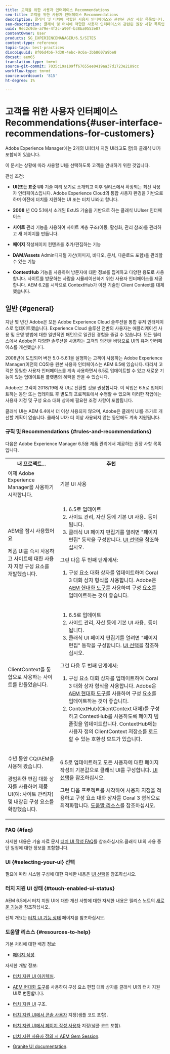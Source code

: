 ```yaml
---
title: 고객을 위한 사용자 인터페이스 Recommendations
seo-title: 고객을 위한 사용자 인터페이스 Recommendations
description: 클래식 및 터치에 적합한 사용자 인터페이스와 관련된 권장 사항 목록입니다.
seo-description: 클래식 및 터치에 적합한 사용자 인터페이스와 관련된 권장 사항 목록입니다.
uuid: 9ec2c9de-a79e-4f2c-a90f-b38ba9553e07
contentOwner: User
products: SG_EXPERIENCEMANAGER/6.5/SITES
content-type: reference
topic-tags: best-practices
discoiquuid: 8f06d4b6-7d30-4ebc-9c6a-3bb8607a9be8
docset: aem65
translation-type: tm+mt
source-git-commit: 7035c19a109ff67655ee0419aa37d1723e2189cc
workflow-type: tm+mt
source-wordcount: '815'
ht-degree: 1%

---
```



# 고객을 위한 사용자 인터페이스 Recommendations{#user-interface-recommendations-for-customers}

Adobe Experience Manager에는 2개의 UI(터치 지원 UI라고도 함)와 클래식 UI가 포함되어 있습니다.

이 문서는 상황에 따라 사용할 UI를 선택하도록 고객을 안내하기 위한 것입니다.

관심 조건:

* **UI(또는 표준 UI)**
기술 미리 보기로 소개되고 이후 릴리스에서 확장되는 최신 사용자 인터페이스입니다. Adobe Experience Cloud의 통합 사용자 환경을 기반으로 하며 이전에 터치를 지원하는 UI 또는 터치 UI라고 합니다.

* **2008**
년 CQ 5.1에서 소개된 ExtJS 기술을 기반으로 하는 클래식 UUIser 인터페이스

* **사이트**
관리 기능을 사용하여 사이트 계층 구조(이동, 활성화, 관리 참조)를 관리하고 새 페이지를 만듭니다.

* **페이지**
작성페이지 컨텐츠를 추가/편집하는 기능

* **DAM/Assets**
Admin디지털 자산(이미지, 비디오, 문서, 다운로드 포함)을 관리할 수 있는 기능

* **ContextHub**
기능을 사용하여 방문자에 대한 정보를 집계하고 다양한 용도로 사용합니다. 사이트를 방문하는 사람을 시뮬레이션하기 위한 사용자 인터페이스를 제공합니다. AEM 6.2를 시작으로 ContextHub가 이전 기술인 Client Context를 대체했습니다.

## 일반 {#general}

지난 몇 년간 Adobe은 모든 Adobe Experience Cloud 솔루션을 통합 유저 인터페이스로 업데이트했습니다. Experience Cloud 솔루션 전반의 사용자는 애플리케이션 사용 및 운영 방법에 대한 일반적인 패턴으로 일관된 경험을 즐길 수 있습니다. 모든 릴리스에서 Adobe은 다양한 솔루션을 사용하는 고객의 의견을 바탕으로 UI의 유저 인터페이스를 개선했습니다.

2008년에 도입되어 버전 5.0-5.6.1을 실행하는 고객이 사용하는 Adobe Experience Manager(이전의 CQ5)용 원본 사용자 인터페이스는 AEM 6.5에 있습니다. 따라서 고객은 동일한 사용자 인터페이스를 계속 사용하면서 6.5로 업데이트할 수 있고 새로운 기능이 있는 업데이트된 플랫폼의 혜택을 받을 수 있습니다.

Adobe은 고객이 2018/19에 새 UI로 전환할 것을 권장합니다. 이 작업은 6.5로 업데이트하는 동안 또는 업데이트 후 별도의 프로젝트에서 수행할 수 있으며 이러한 작업에는 사용자 지정 및 구성 요소 대화 상자에 필요한 조정 사항이 포함됩니다.

클래식 UI는 AEM 6.4에서 더 이상 사용되지 않으며, Adobe은 클래식 UI를 추가로 개선할 계획이 없습니다. 클래식 UI가 더 이상 사용되지 않는 동안에도 계속 지원됩니다.

### 규칙 및 Recommendations {#rules-and-recommendations}

다음은 Adobe Experience Manager 6.5용 제품 관리에서 제공하는 권장 사항 목록입니다.

<table>
 <tbody>
  <tr>
   <th>내 프로젝트...</th>
   <th>추천</th>
  </tr>
  <tr>
   <td>이제 Adobe Experience Manager을 사용하기 시작합니다.</td>
   <td>기본 UI 사용</td>
  </tr>
  <tr>
   <td><p>AEM을 잠시 사용했어요</p> <p>제품 UI를 즉시 사용하고 사이트에 대한 사용자 지정 구성 요소를 개발했습니다.<br /> </p> </td>
   <td>
    <ol>
     <li>6.5로 업데이트</li>
     <li>사이트 관리, 자산 등에 기본 UI 사용.. 등이 됩니다.<br /> </li>
     <li>클래식 UI 페이지 편집기를 열려면 "페이지 편집" 동작을 구성합니다. <a href="#selecting-your-ui">UI 선택</a>을 참조하십시오.</li>
    </ol> <p>그런 다음 두 번째 단계에서:</p>
    <ol>
     <li>구성 요소 대화 상자를 업데이트하여 Coral 3 대화 상자 형식을 사용합니다. Adobe은 <a href="/help/sites-developing/modernization-tools.md">AEM 현대화 도구</a>를 사용하여 구성 요소를 업데이트하는 것이 좋습니다.</li>
    </ol> </td>
  </tr>
  <tr>
   <td>ClientContext을 통합으로 사용하는 사이트를 만들었습니다.<br /> </td>
   <td>
    <ol>
     <li>6.5로 업데이트</li>
     <li>사이트 관리, 자산 등에 기본 UI 사용.. 등이 됩니다.</li>
     <li>클래식 UI 페이지 편집기를 열려면 "페이지 편집" 동작을 구성합니다. <a href="#selecting-your-ui">UI 선택</a>을 참조하십시오.</li>
    </ol> <p>그런 다음 두 번째 단계에서:</p>
    <ol>
     <li>구성 요소 대화 상자를 업데이트하여 Coral 3 대화 상자 형식을 사용합니다. Adobe은 <a href="/help/sites-developing/modernization-tools.md">AEM 현대화 도구</a>를 사용하여 구성 요소를 업데이트하는 것이 좋습니다.</li>
     <li>ContextHub(ClientContext 대체)를 구성하고 ContextHub를 사용하도록 페이지 템플릿을 업데이트합니다. ContextHub에는 사용자 정의 ClientContext 저장소를 로드할 수 있는 호환성 모드가 있습니다.</li>
    </ol> </td>
  </tr>
  <tr>
   <td><p>수년 동안 CQ/AEM을 사용해 왔습니다.</p> <p>광범위한 편집 대화 상자를 사용하여 제품 UI(예: 사이트 관리자) 및 내장된 구성 요소를 확장했습니다.</p> </td>
   <td><p>6.5로 업데이트하고 모든 사용자에 대한 페이지 작성의 기본값으로 클래식 UI를 구성합니다. <a href="#selecting-your-ui">UI 선택</a>을 참조하십시오.</p> <p>그런 다음 프로젝트를 시작하여 사용자 지정을 적용하고 구성 요소 대화 상자를 Coral 3 형식으로 최적화합니다. <a href="#resources-to-help">도움말 리소스</a>를 참조하십시오.<br /> </p> </td>
  </tr>
 </tbody>
</table>

### FAQ {#faq}

자세한 내용은 기술 자료 문서 [터치 UI 작성 FAQ](https://helpx.adobe.com/experience-manager/kb/index/touchui_faq.html)를 참조하십시오.클래식 UI의 사용 중단 일정에 대한 정보를 포함합니다.

### UI {#selecting-your-ui} 선택

필요에 따라 시스템 구성에 대한 자세한 내용은 [UI 선택](/help/sites-authoring/select-ui.md)을 참조하십시오.

### 터치 지원 UI 상태 {#touch-enabled-ui-status}

AEM 6.5에서 터치 지원 UI에 대한 개선 사항에 대한 자세한 내용은 릴리스 노트의 [새로운 기능](/help/release-notes/release-notes.md#what-s-new)을 참조하십시오.

전체 개요는 [터치 UI 기능 상태](/help/release-notes/touch-ui-features-status.md) 페이지를 참조하십시오.

### 도움말 리소스 {#resources-to-help}

기본 처리에 대한 배경 정보:

* [페이지 작성](/help/sites-authoring/page-authoring.md).

자세한 개발 정보:

* [터치 지원 UI 아키텍처](/help/sites-developing/touch-ui-concepts.md).
* [AEM 현대화 도구](/help/sites-developing/modernization-tools.md)를 사용하여 구성 요소 편집 대화 상자를 클래식 UI의 터치 지원 UI로 변환합니다.

* [터치 지원 UI](/help/sites-developing/touch-ui-structure.md) 구조.

* [터치 지원 UI에서 콘솔 사용자](/help/sites-developing/customizing-consoles-touch.md)  지정(샘플 코드 포함).

* [터치 지원 UI에서 페이지 작성 사용자](/help/sites-developing/customizing-page-authoring-touch.md)  지정(샘플 코드 포함).

* [터치 지원 사용자 정의 시 AEM Gem Session](https://docs.adobe.com/content/ddc/en/gems/user-interface-customization-for-aem-6.html).
* [Granite UI documentation](https://helpx.adobe.com/experience-manager/6-5/sites/developing/using/reference-materials/granite-ui/api/index.html).

